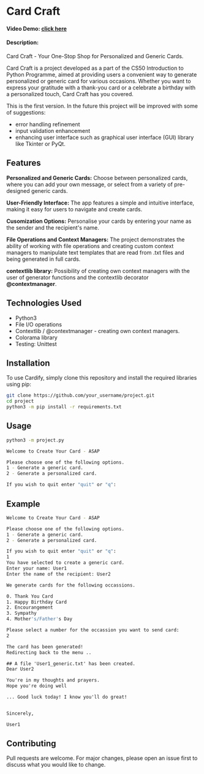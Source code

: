 # Card Craft

#### Video Demo:  [click here](https://www.youtube.com/watch?v=qLLVoveeffQ)
#### Description:
Card Craft - Your One-Stop Shop for Personalized and Generic Cards.

Card Craft is a project developed as a part of the CS50 Introduction to Python Programme, aimed at providing users a convenient way to generate personalized or generic card for various occasions. Whether you want to express your gratitude with a thank-you card or a celebrate a birthday with a personalized touch, Card Craft has you covered.

This is the first version. In the future this project will be improved with some of suggestions:
* error handling refinement
* input validation enhancement
* enhancing user interface such as graphical user interface (GUI) library like Tkinter or PyQt.


## Features
**Personalized and Generic Cards:** Choose between personalized cards, where you can add your own message, or select from a variety of pre-designed generic cards.

**User-Friendly Interface:** The app features a simple and intuitive interface, making it easy for users to navigate and create cards.

**Cusomization Options:** Personalise your cards by entering your name as the sender and the recipient's name.

**File Operations and Context Managers:** The project demonstrates the ability of working with file operations and creating custom context managers to manipulate text templates that are read from .txt files and being generated in full cards.

**contextlib library:** Possibility of creating own context managers with the user of generator functions and the contextlib decorator **@contextmanager**.

## Technologies Used
* Python3
* File I/O operations
* Contextlib / @contextmanager - creating own context managers.
* Colorama library
* Testing: Unittest

## Installation
To use Cardify, simply clone this repository and install the required libraries using pip:
```bash
git clone https://github.com/your_username/project.git
cd project
python3 -m pip install -r requirements.txt
```


## Usage
```bash
python3 -m project.py
```


```bash
Welcome to Create Your Card - ASAP

Please choose one of the following options.
1 - Generate a generic card.
2 - Generate a personalized card.

If you wish to quit enter "quit" or "q":
```

## Example
```bash
Welcome to Create Your Card - ASAP

Please choose one of the following options.
1 - Generate a generic card.
2 - Generate a personalized card.

If you wish to quit enter "quit" or "q":
1
You have selected to create a generic card.
Enter your name: User1
Enter the name of the recipient: User2

We generate cards for the following occassions.

0. Thank You Card
1. Happy Birthday Card
2. Encourangement
3. Sympathy
4. Mother's/Father's Day

Please select a number for the occassion you want to send card:
2
```
```bash
The card has been generated!
Redirecting back to the menu ..
```
```.txt
## A file 'User1_generic.txt' has been created.
Dear User2

You're in my thoughts and prayers.
Hope you're doing well

... Good luck today! I know you'll do great!


Sincerely,

User1
```
## Contributing

Pull requests are welcome. For major changes, please open an issue first
to discuss what you would like to change.


